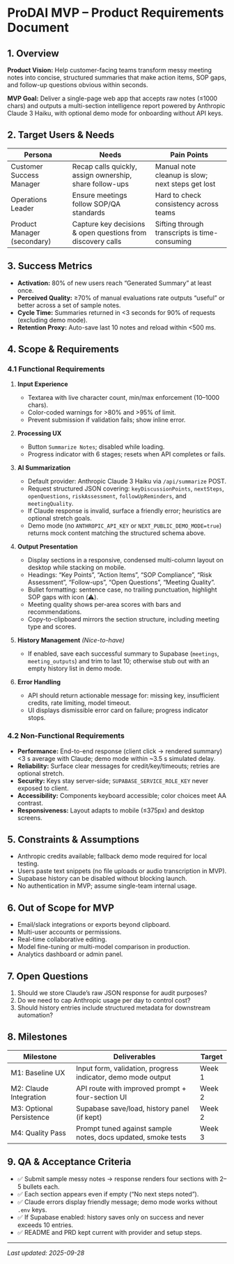 # ProDAI MVP – Product Requirements Document

## 1. Overview

**Product Vision:** Help customer-facing teams transform messy meeting notes into concise, structured summaries that make action items, SOP gaps, and follow-up questions obvious within seconds.

**MVP Goal:** Deliver a single-page web app that accepts raw notes (≤1000 chars) and outputs a multi-section intelligence report powered by Anthropic Claude 3 Haiku, with optional demo mode for onboarding without API keys.

## 2. Target Users & Needs

| Persona | Needs | Pain Points |
| --- | --- | --- |
| Customer Success Manager | Recap calls quickly, assign ownership, share follow-ups | Manual note cleanup is slow; next steps get lost |
| Operations Leader | Ensure meetings follow SOP/QA standards | Hard to check consistency across teams |
| Product Manager (secondary) | Capture key decisions & open questions from discovery calls | Sifting through transcripts is time-consuming |

## 3. Success Metrics

- **Activation:** 80% of new users reach “Generated Summary” at least once.
- **Perceived Quality:** ≥70% of manual evaluations rate outputs “useful” or better across a set of sample notes.
- **Cycle Time:** Summaries returned in <3 seconds for 90% of requests (excluding demo mode).
- **Retention Proxy:** Auto-save last 10 notes and reload within <500 ms.

## 4. Scope & Requirements

### 4.1 Functional Requirements

1. **Input Experience**
   - Textarea with live character count, min/max enforcement (10–1000 chars).
   - Color-coded warnings for >80% and >95% of limit.
   - Prevent submission if validation fails; show inline error.

2. **Processing UX**
   - Button `Summarize Notes`; disabled while loading.
   - Progress indicator with 6 stages; resets when API completes or fails.

3. **AI Summarization**
   - Default provider: Anthropic Claude 3 Haiku via `/api/summarize` POST.
   - Request structured JSON covering: `keyDiscussionPoints`, `nextSteps`, `openQuestions`, `riskAssessment`, `followUpReminders`, and `meetingQuality`.
   - If Claude response is invalid, surface a friendly error; heuristics are optional stretch goals.
   - Demo mode (no `ANTHROPIC_API_KEY` or `NEXT_PUBLIC_DEMO_MODE=true`) returns mock content matching the structured schema above.

4. **Output Presentation**
   - Display sections in a responsive, condensed multi-column layout on desktop while stacking on mobile.
   - Headings: “Key Points”, “Action Items”, “SOP Compliance”, “Risk Assessment”, “Follow-ups”, “Open Questions”, “Meeting Quality”.
   - Bullet formatting: sentence case, no trailing punctuation, highlight SOP gaps with icon (⚠️).
   - Meeting quality shows per-area scores with bars and recommendations.
   - Copy-to-clipboard mirrors the section structure, including meeting type and scores.

5. **History Management** *(Nice-to-have)*
   - If enabled, save each successful summary to Supabase (`meetings`, `meeting_outputs`) and trim to last 10; otherwise stub out with an empty history list in demo mode.

6. **Error Handling**
   - API should return actionable message for: missing key, insufficient credits, rate limiting, model timeout.
   - UI displays dismissible error card on failure; progress indicator stops.

### 4.2 Non-Functional Requirements

- **Performance:** End-to-end response (client click → rendered summary) <3 s average with Claude; demo mode within ~3.5 s simulated delay.
- **Reliability:** Surface clear messages for credit/key/timeouts; retries are optional stretch.
- **Security:** Keys stay server-side; `SUPABASE_SERVICE_ROLE_KEY` never exposed to client.
- **Accessibility:** Components keyboard accessible; color choices meet AA contrast.
- **Responsiveness:** Layout adapts to mobile (≤375px) and desktop screens.

## 5. Constraints & Assumptions

- Anthropic credits available; fallback demo mode required for local testing.
- Users paste text snippets (no file uploads or audio transcription in MVP).
- Supabase history can be disabled without blocking launch.
- No authentication in MVP; assume single-team internal usage.

## 6. Out of Scope for MVP

- Email/slack integrations or exports beyond clipboard.
- Multi-user accounts or permissions.
- Real-time collaborative editing.
- Model fine-tuning or multi-model comparison in production.
- Analytics dashboard or admin panel.

## 7. Open Questions

1. Should we store Claude’s raw JSON response for audit purposes?
2. Do we need to cap Anthropic usage per day to control cost?
3. Should history entries include structured metadata for downstream automation?

## 8. Milestones

| Milestone | Deliverables | Target |
| --- | --- | --- |
| M1: Baseline UX | Input form, validation, progress indicator, demo mode output | Week 1 |
| M2: Claude Integration | API route with improved prompt + four-section UI | Week 2 |
| M3: Optional Persistence | Supabase save/load, history panel (if kept) | Week 2 |
| M4: Quality Pass | Prompt tuned against sample notes, docs updated, smoke tests | Week 3 |

## 9. QA & Acceptance Criteria

- ✅ Submit sample messy notes → response renders four sections with 2–5 bullets each.
- ✅ Each section appears even if empty (“No next steps noted”).
- ✅ Claude errors display friendly message; demo mode works without `.env` keys.
- ✅ If Supabase enabled: history saves only on success and never exceeds 10 entries.
- ✅ README and PRD kept current with provider and setup steps.

---

_Last updated: 2025-09-28_

